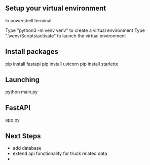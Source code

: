 ## Setup your virtual environment

In powershell terminal:

Type "python3 -m venv venv" to create a virtual environment
Type ".\venv\Scripts\activate" to launch the virtual environment

## Install packages

pip install fastapi
pip install uvicorn
pip install starlette

## Launching

python main.py


## FastAPI

app.py


## Next Steps

- add database 
- extend api functionality for truck related data
- 